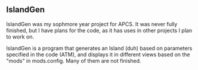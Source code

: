 IslandGen
---------------

IslandGen was my sophmore year project for APCS. It was never fully finished, but I have plans for the code, as it has uses in other projects I plan to work on.

IslandGen is a program that generates an Island (duh) based on parameters specified in the code (ATM), and displays it in different views based on the "mods" in mods.config. Many of them are not finished.
